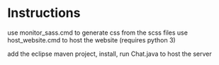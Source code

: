 
# Instructions

use monitor_sass.cmd to generate css from the scss files
use host_website.cmd to host the website (requires python 3)

add the eclipse maven project, install, run Chat.java to host the server
